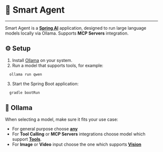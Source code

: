 # 🧠 Smart Agent

---

Smart Agent is a [**Spring AI**](https://spring.io/projects/spring-ai) application, designed to run large language models
locally via Ollama. Supports **MCP Servers** integration.

## ⚙️ Setup

1. Install [Ollama](https://ollama.com/download) on your system.
2. Run a model that supports tools, for example:
```bash
  ollama run qwen
```
3. Start the Spring Boot application:
```bash
  gradle bootRun
```

## 🦙 Ollama

When selecting a model, make sure it fits your use case:

- For general purpose choose [**any**](https://ollama.com/search)
- For **Tool Calling** or **MCP Servers** integrations choose model which support [**Tools**](https://ollama.com/search?c=tools).
- For **Image** or **Video** input choose the one which supports [**Vision**](https://ollama.com/search?c=vision)
